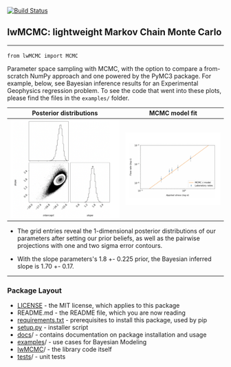 
[![Build Status](https://travis-ci.com/daniel-furman/lwMCMC.svg?branch=main)](https://travis-ci.com/daniel-furman/lwMCMC)

## lwMCMC: lightweight Markov Chain Monte Carlo

---

`from lwMCMC import MCMC`

Parameter space sampling with MCMC, with the option to compare a from-scratch NumPy approach and one powered by the PyMC3 package. For example, below, see Bayesian inference results for an Experimental Geophysics regression problem. To see the code that went into these plots, please find the files in the `examples/` folder. 

Posterior distributions | MCMC model fit
:---------------------------------:|:----------------------------------------:
![](examples/data/grid_ice.png) | ![](examples/data/ice_scatter.png)


* The grid entries reveal the 1-dimensional posterior distributions of our parameters after setting our prior beliefs, as well as the pairwise projections with one and two sigma error contours. 

* With the slope parameters's 1.8 +- 0.225 prior, the Bayesian inferred slope is 1.70 +- 0.17.

---

### Package Layout

* [LICENSE](https://github.com/daniel-furman/lwMCMC/blob/main/LICENSE) - the MIT license, which applies to this package
* README.md - the README file, which you are now reading
* [requirements.txt](https://github.com/daniel-furman/lwMCMC/blob/main/requirements.txt) - prerequisites to install this package, used by pip
* [setup.py](https://github.com/daniel-furman/lwMCMC/blob/main/setup.py) - installer script
* [docs](https://github.com/daniel-furman/lwMCMC/tree/main/docs)/ - contains documentation on package installation and usage
* [examples](https://github.com/daniel-furman/lwMCMC/tree/main/examples)/ - use cases for Bayesian Modeling
* [lwMCMC](https://github.com/daniel-furman/lwMCMC/tree/main/lwMCMC)/ - the library code itself
* [tests](https://github.com/daniel-furman/lwMCMC/tree/main/test)/ - unit tests



